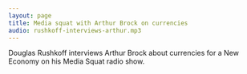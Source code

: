 ```yaml
---
layout: page
title: Media squat with Arthur Brock on currencies
audio: rushkoff-interviews-arthur.mp3
---
```

Douglas Rushkoff interviews Arthur Brock about currencies for a New Economy on his Media Squat radio show.

